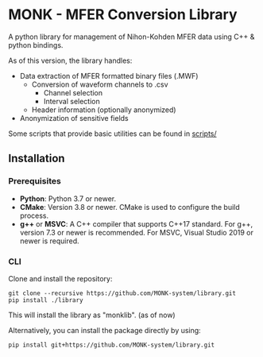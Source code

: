 # MONK - MFER Conversion Library

A python library for management of Nihon-Kohden MFER data using C++ & python bindings.

As of this version, the library handles:

- Data extraction of MFER formatted binary files (.MWF)
  - Conversion of waveform channels to .csv
    - Channel selection
    - Interval selection
  - Header information (optionally anonymized)
- Anonymization of sensitive fields

Some scripts that provide basic utilities can be found in [scripts/](scripts/)

## Installation

### Prerequisites

- **Python**: Python 3.7 or newer.
- **CMake**: Version 3.8 or newer. CMake is used to configure the build process.
- **g++** or **MSVC**: A C++ compiler that supports C++17 standard. For g++, version 7.3 or newer is recommended. For MSVC, Visual Studio 2019 or newer is required.

### CLI

Clone and install the repository:

```
git clone --recursive https://github.com/MONK-system/library.git
pip install ./library
```

This will install the library as "monklib". (as of now)

Alternatively, you can install the package directly by using:

```
pip install git+https://github.com/MONK-system/library.git
```
